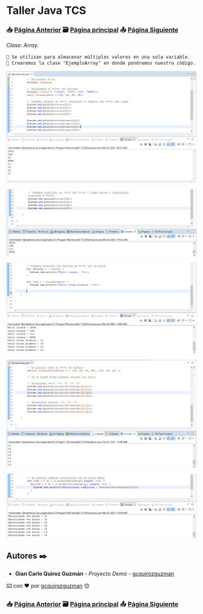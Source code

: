 # Taller Java TCS
### 📥 [Página Anterior](https://github.com/gcquirozguzman/java-tcs-202001/tree/AADV100001) 🗃️ [Página principal](https://github.com/gcquirozguzman/java-tcs-202001) 📤 [Página Siguiente](https://github.com/gcquirozguzman/java-tcs-202001/tree/POO0100001)

_Clase: Array._

```
📢 Se utilizan para almacenar múltiples valores en una sola variable.
📢 Crearemos la clase "EjemploArray" en donde pondremos nuestro código.
```

![Error: imagen no ha sido cargada](https://github.com/gcquirozguzman/java-tcs-202001/blob/master/imagenes/ARRY100001_1.png)

![Error: imagen no ha sido cargada](https://github.com/gcquirozguzman/java-tcs-202001/blob/master/imagenes/ARRY100001_2.png)

![Error: imagen no ha sido cargada](https://github.com/gcquirozguzman/java-tcs-202001/blob/master/imagenes/ARRY100001_3.png)

![Error: imagen no ha sido cargada](https://github.com/gcquirozguzman/java-tcs-202001/blob/master/imagenes/ARRY100001_4.png)

![Error: imagen no ha sido cargada](https://github.com/gcquirozguzman/java-tcs-202001/blob/master/imagenes/ARRY100001_5.png)


## Autores ✒️

* **Gian Carlo Quiroz Guzmán** - *Proyecto Demo* - [gcquirozguzman](https://github.com/gcquirozguzman)

⌨️ con ❤️ por [gcquirozguzman](https://github.com/gcquirozguzman) 😊

### 📥 [Página Anterior](https://github.com/gcquirozguzman/java-tcs-202001/tree/AADV100001) 🗃️ [Página principal](https://github.com/gcquirozguzman/java-tcs-202001) 📤 [Página Siguiente](https://github.com/gcquirozguzman/java-tcs-202001/tree/POO0100001)
